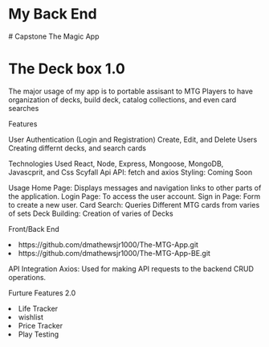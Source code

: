 <h1> My Back End </h1>
# Capstone The Magic App

<h1>The Deck box 1.0</h1> 

<p>The major usage of my app is to portable assisant to MTG Players to have organization of decks, build deck, catalog collections, and even card searches</p>
Features
<p>User Authentication (Login and Registration)
Create, Edit, and Delete Users
Creating differnt decks, and search cards</p
                                           


Technologies Used
React, Node, Express, Mongoose, MongoDB, Javascprit, and Css 
Scyfall Api
API: fetch and axios
Styling: Coming Soon



Usage
Home Page:
Displays messages and navigation links to other parts of the application.
Login Page:
To access the user account.
Sign in Page:
Form to create a new user.
Card Search: 
Queries Different MTG cards from varies of sets
Deck Building:
Creation of varies of Decks

Front/Back End 
<li>https://github.com/dmathewsjr1000/The-MTG-App.git</li>
<li>https://github.com/dmathewsjr1000/The-MTG-App-BE.git</li>


API Integration
Axios: Used for making API requests to the backend CRUD operations.

Furture Features 2.0
<li>Life Tracker</li>
<li>wishlist</li>
<li>Price Tracker</li>
<li>Play Testing</li>









